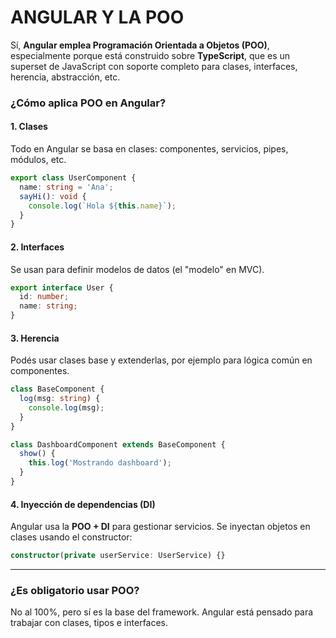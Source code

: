 


# ANGULAR Y LA POO

Sí, **Angular emplea Programación Orientada a Objetos (POO)**, especialmente porque está construido sobre **TypeScript**, que es un superset de JavaScript con soporte completo para clases, interfaces, herencia, abstracción, etc.

### ¿Cómo aplica POO en Angular?

#### 1. **Clases**

Todo en Angular se basa en clases: componentes, servicios, pipes, módulos, etc.

```typescript
export class UserComponent {
  name: string = 'Ana';
  sayHi(): void {
    console.log(`Hola ${this.name}`);
  }
}
```

#### 2. **Interfaces**

Se usan para definir modelos de datos (el "modelo" en MVC).

```typescript
export interface User {
  id: number;
  name: string;
}
```

#### 3. **Herencia**

Podés usar clases base y extenderlas, por ejemplo para lógica común en componentes.

```typescript
class BaseComponent {
  log(msg: string) {
    console.log(msg);
  }
}

class DashboardComponent extends BaseComponent {
  show() {
    this.log('Mostrando dashboard');
  }
}
```

#### 4. **Inyección de dependencias (DI)**

Angular usa la **POO + DI** para gestionar servicios. Se inyectan objetos en clases usando el constructor:

```typescript
constructor(private userService: UserService) {}
```

---

### ¿Es obligatorio usar POO?

No al 100%, pero sí es la base del framework. Angular está pensado para trabajar con clases, tipos e interfaces.
